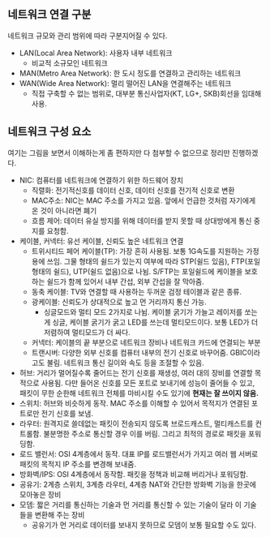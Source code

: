 ## 네트워크 연결 구분

네트워크 규모와 관리 범위에 따라 구분지어질 수 있다.

- LAN(Local Area Network): 사용자 내부 네트워크
    - 비교적 소규모인 네트워크
- MAN(Metro Area Network): 한 도시 정도를 연결하고 관리하는 네트워크
- WAN(Wide Area Network): 멀리 떨어진 LAN을 연결해주는 네트워크
    - 직접 구축할 수 없는 범위로, 대부분 통신사업자(KT, LG+, SKB)회선을 임대해 사용.


## 네트워크 구성 요소

여기는 그림을 보면서 이해하는게 좀 편하지만 다 첨부할 수 없으므로 정리만 진행하겠다.

- NIC: 컴퓨터를 네트워크에 연결하기 위한 하드웨어 장치
    - 직렬화: 전기적신호를 데이터 신호, 데이터 신호를 전기적 신호로 변환
    - MAC주소: NIC는 MAC 주소를 가지고 있음. 앞에서 언급한 것처럼 자기에게 온 것이 아니라면 폐기
    - 흐름 제어: 데이터 유실 방지를 위해 데이터를 받지 못할 때 상대방에게 통신 중지를 요청함.
- 케이블, 커넥터: 유선 케이블, 신뢰도 높은 네트워크 연결
    - 트위시티드 페어 케이블(TP): 가장 흔히 사용됨. 보통 1G속도를 지원하는 가정용에 쓰임. 그물 형태의 쉴드가 있는지 여부에 따라 STP(쉴드 있음), FTP(포일 형태의 쉴드), UTP(쉴드 없음)으로 나뉨. S/FTP는 포일쉴드에 케이블을 보호하는 쉴드가 함께 있어서 내부 간섭, 외부 간섭을 잘 막아줌.
    - 동축 케이블: TV와 연결할 때 사용하는 두꺼운 검정 테이블과 같은 종류. 
    - 광케이블: 신뢰도가 상대적으로 높고 먼 거리까지 통신 가능. 
        - 싱글모드와 멀티 모드 2가지로 나뉨. 케이블 굵기가 가늘고 레이저를 쏘는게 싱글, 케이블 굵기가 굵고 LED를 쓰는데 멀티모드이다. 보통 LED가 더 저렴하여 멀티모드가 더 싸다. 
    - 커넥터: 케이블의 끝 부분으로 네트워크 장비나 네트워크 카드에 연결되는 부분
    - 트랜시버: 다양한 외부 신호를 컴퓨터 내부의 전기 신호로 바꾸어줌. GBIC이라고도 불림. 네트워크 통신 길이와 속도 등을 조절할 수 있음. 
- 허브: 거리가 멀어질수록 줄어드는 전기 신호를 재생성, 여러 대의 장비를 연결할 목적으로 사용됨. 다만 들어온 신호를 모든 포트로 보내기에 성능이 줄어들 수 있고, 패킷이 무한 순한해 네트워크 전체를 마비시킬 수도 있기에 **현재는 잘 쓰이지 않음.**
- 스위치: 허브와 비슷하게 동작. MAC 주소를 이해할 수 있어서 목적지가 연결된 포트로만 전기 신호를 보냄.
- 라우터: 원격지로 쓸데없는 패킷이 전송되지 않도록 브로드캐스트, 멀티캐스트를 컨트롤함. 불분명한 주소로 통신할 경우 이를 버림. 그리고 최적의 경로로 패킷을 포워딩함.
- 로드 밸런서: OSI 4계층에서 동작. 대표 IP를 로드밸런서가 가지고 여러 웹 서버로 패킷의 목적지 IP 주소를 변경해 보내줌. 
- 방화벽/IPS: OSI 4계층에서 동작함. 패킷을 정책과 비교해 버리거나 포워딩함.
- 공유기: 2계층 스위치, 3계층 라우터, 4계층 NAT와 간단한 방화벽 기능을 한곳에 모아놓은 장비
- 모뎀: 짧은 거리를 통신하는 기술과 먼 거리를 통신할 수 있는 기술이 달라 이 기술들을 변환해 주는 장비
    - 공유기가 먼 거리로 데이터를 보내지 못하므로 모뎀이 보통 필요할 수도 있다.
